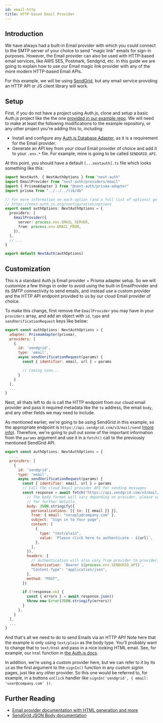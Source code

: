 ```yaml
---
id: email-http
title: HTTP-based Email Provider
---
```


## Introduction

We have always had a built-in Email provider with which you could connect to the SMTP server of your choice to send "magic link" emails for sign-in purposes. However, the Email provider can also be used with HTTP-based email services, like AWS SES, Postmark, Sendgrid, etc. In this guide we are going to explain how to use our Email magic link provider with any of the more modern HTTP-based Email APIs.

For this example, we will be using [SendGrid](https://sendgrid.com), but any email service providing an HTTP API or JS client library will work.

## Setup

First, if you do not have a project using Auth.js, clone and setup a basic Auth.js project like the the one [provided in our example repo](https://github.com/nextauthjs/next-auth-example.git). We will need to make at least the following modifications to the example repository, or any other project you're adding this to, including:

- Install and configure any [Auth.js Database Adapter](/adapters/overview), as it is a requirement for the Email provider.
- Generate an API key from your cloud Email provider of choice and add it to your `.env.*` file. For example, mine is going to be called `SENDGRID_API`.

At this point, you should have a default `[...nextauth].ts` file which looks something like this:

```ts title="pages/api/auth/[...nextauth].ts"
import NextAuth, { NextAuthOptions } from "next-auth"
import EmailProvider from "next-auth/providers/email"
import { PrismaAdapter } from "@next-auth/prisma-adapter"
import prisma from "../../../lib/db"

// For more information on each option (and a full list of options) go to
// https://next-auth.js.org/configuration/options
export const authOptions: NextAuthOptions = {
  providers: [
    EmailProvider({
      server: process.env.EMAIL_SERVER,
      from: process.env.EMAIL_FROM,
    }),
  ],
  // ...
}

export default NextAuth(authOptions)
```

## Customization

This is a standard Auth.js Email provider + Prisma adapter setup. So we will customize a few things in order to avoid using the built-in EmailProvider and its SMTP connectivity to send emails, and instead use a custom provider and the HTTP API endpoint provided to us by our cloud Email provider of choice.

To make this change, first remove the `EmailProvider` you may have in your `providers` array, and add an object with `id`, `type` and `sendVerificationRequest` keys like below:

```js title="pages/api/auth/[...nextauth].ts"
export const authOptions: NextAuthOptions = {
  adapter: PrismaAdapter(prisma),
  providers: [
    {
      id: 'sendgrid',
      type: 'email',
      async sendVerificationRequest(params) {
        const { identifier: email, url } = params

        // Coming soon...
      }
    }
  ],
  ...
}
```

Next, all thats left to do is call the HTTP endpoint from our cloud email provider and pass it required metadata like the `to` address, the email `body`, and any other fields we may need to include.

As mentioned earlier, we're going to be using SendGrid in this example, so the appropriate endpoint is `https://api.sendgrid.com/v3/mail/send` ([more info](https://docs.sendgrid.com/for-developers/sending-email/api-getting-started)). Therefore, we're going to pull out some of the important information from the `params` argument and use it in a `fetch()` call to the previously mentioned SendGrid API.

```js title="pages/api/auth/[...nextauth].ts"
export const authOptions: NextAuthOptions = {
  ...,
  providers: [
    {
      id: 'sendgrid',
      type: 'email',
      async sendVerificationRequest(params) {
        const { identifier: email, url } = params
        // Call the cloud Email provider API for sending messages
        const response = await fetch("https://api.sendgrid.com/v3/mail/send", {
          // The body format will vary depending on provider, please see their documentation
          // for further details.
          body: JSON.stringify({
            personalizations: [{ to: [{ email }] }],
            from: { email: "noreply@company.com" },
            subject: "Sign in to Your page",
            content: [
              {
                type: "text/plain",
                value: `Please click here to authenticate - ${url}`,
              },
            ],
          }),
          headers: {
            // Authentication will also vary from provider to provider, please see their docs.
            Authorization: `Bearer ${process.env.SENDGRID_API}`,
            "Content-Type": "application/json",
          },
          method: "POST",
        })

        if (!response.ok) {
          const { errors } = await response.json()
          throw new Error(JSON.stringify(errors))
        }
      },
    }
  ],
  ...
}
```

And that's all we need to do to send Emails via an HTTP API! Note here that the example is only using `text/plain` as the body type. You'll probably want to change that to `text/html` and pass in a nice looking HTML email. See, for example, our `html` function in [the Auth.js docs](/providers/email#customizing-emails).

In addition, we're using a custom provider here, but we can refer to it by its `id` as the first argument to the `signIn()` function in any custom signin pages, just like any other provider. So this one would be referred to, for example, in a buttons `onClick` handler like `signIn('sendgrid', { email: 'user@company.com' })`.

## Further Reading

- [Email provider documentation with HTML generation and more](/reference/core/modules/providers_email)
- [SendGrid JSON Body documentation](https://docs.sendgrid.com/api-reference/mail-send/mail-send#body)
